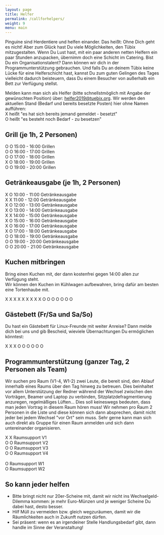 ```yaml
---
layout: page
title: Helfer
permalink: /callforhelpers/
weight: 9
menu: main
---
```


Pinguine sind Herdentiere und helfen einander. Das heißt: Ohne Dich geht es nicht! Aber zum Glück hast Du viele Möglichkeiten, den Tübix mitzugestalten. Wenn Du Lust hast, mit ein paar anderen netten Helfern ein paar Stunden anzupacken, übernimm doch eine Schicht im Catering. Bist Du ein Organisationstalent? Dann können wir dich in der Programmunterstützung gebrauchen. Und falls Du an deinem Tübix keine Lücke für eine Helferschicht hast, kannst Du zum guten Gelingen des Tages vielleicht dadurch beisteuern, dass Du einem Besucher von außerhalb ein Bett zur Verfügung stellst.


Melden kann man sich als Helfer (bitte schnellstmöglich mit Angabe der gewünschten Position) über: <a href="mailto:helfer2019@tuebix.org?subject=Helfer%20Tuebix">helfer2019@tuebix.org</a>. Wir werden den aktuellen Stand (Bedarf und bereits besetzte Posten) hier ohne Namen aufführen:<br/>
X heißt "es hat sich bereits jemand gemeldet - besetzt"<br/>
O heißt "es besteht noch Bedarf - zu besetzen" <br/>

## Grill (je 1h, 2 Personen)

O O 15:00 - 16:00 Grillen<br/>
O O 16:00 - 17:00 Grillen<br/>
O O 17:00 - 18:00 Grillen<br/>
X O 18:00 - 19:00 Grillen<br/>
O O 19:00 - 20:00 Grillen<br/>

## Getränkeausgabe (je 1h, 2 Personen)

X O 10:00 - 11:00 Getränkeausgabe <br/>
X X 11:00 - 12:00 Getränkeausgabe <br/>
X O 12:00 - 13:00 Getränkeausgabe <br/>
X O 13:00 - 14:00 Getränkeausgabe <br/>
X X 14:00 - 15:00 Getränkeausgabe <br/>
X O 15:00 - 16:00 Getränkeausgabe <br/>
X O 16:00 - 17:00 Getränkeausgabe <br/>
X O 17:00 - 18:00 Getränkeausgabe <br/>
O O 18:00 - 19:00 Getränkeausgabe <br/>
O O 19:00 - 20:00 Getränkeausgabe <br/>
O O 20:00 - 21:00 Getränkeausgabe <br/>

## Kuchen mitbringen

Bring einen Kuchen mit, der dann kostenfrei gegen 14:00 allen zur Verfügung steht.<br/>
Wir können den Kuchen im Kühlwagen aufbewahren, bring dafür am besten eine Tortenhaube mit.

X X X X X X X X X O O O O O O O

<!-- TODO
## Kasse (je 2h, 1 Person)

O 10:00 - 12:00 Kasse<br/>
O 12:00 - 14:00 Kasse<br/>
O 14:00 - 16:00 Kasse<br/>
O 16:00 - 18:00 Kasse<br/>
-->

## Gästebett (Fr/Sa und Sa/So)
Du hast ein Gästebett für Linux-Freunde mit weiter Anreise? Dann melde dich bei uns und gib Bescheid, wieviele Übernachtungen Du ermöglichen könntest:

X X X O O O O O O

## Programmunterstützung (ganzer Tag, 2 Personen als Team)

Wir suchen pro Raum (V1-4, W1-2) zwei Leute, die bereit sind, den Ablauf innerhalb eines Raums über den Tag hinweg zu betreuen.
Dies beinhaltet vor allem Unterstützung der Redner während der Wechsel zwischen den Vorträgen, Beamer und Laptop zu verbinden, Sitzplatzdefragmentierung anzuregen, regelmäßiges Lüften...
Dies soll keineswegs bedeuten, dass man jeden Vortrag in diesem Raum hören muss!
Wir nehmen pro Raum 2 Personen in die Liste und diese können sich dann absprechen, damit nicht jeder bei jedem Wechsel "vor Ort" sein muss.
Sehr gerne kann man sich auch direkt als Gruppe für einen Raum anmelden und sich dann untereinander organisieren.

X X Raumsupport V1<br/>
O O Raumsupport V2<br/>
O O Raumsupport V3<br/>
O O Raumsupport V4<br/>
<br/>
O Raumsupport W1<br/>
O Raumsupport W2<br/>

## So kann jeder helfen

- Bitte bringt nicht nur 20er-Scheine mit, damit wir nicht ins Wechselgeld-Dilemma kommen: je mehr Euro-Münzen und je weniger Scheine Du dabei hast, desto besser.
- Hilf Müll zu vermeiden bzw. gleich wegzuräumen, damit wir die Räumlichkeiten auch in Zukunft nutzen dürfen.
- Sei präsent: wenn es an irgendeiner Stelle Handlungsbedarf gibt, dann handle im Sinne der Veranstaltung!
